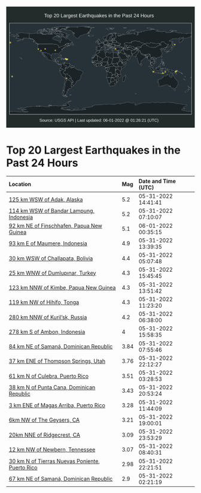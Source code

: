 ![Map](./map.png)

# Top 20 Largest Earthquakes in the Past 24 Hours

| Location | Mag | Date and Time (UTC) |
|:---|:---|:---|
| [125 km WSW of Adak, Alaska](https://earthquake.usgs.gov/earthquakes/eventpage/us7000hdtn) | 5.2 | 05-31-2022 14:41:41 |
| [114 km WSW of Bandar Lampung, Indonesia](https://earthquake.usgs.gov/earthquakes/eventpage/us7000hdqr) | 5.2 | 05-31-2022 07:10:07 |
| [92 km NE of Finschhafen, Papua New Guinea](https://earthquake.usgs.gov/earthquakes/eventpage/us7000hdzg) | 5.1 | 06-01-2022 00:35:15 |
| [93 km E of Maumere, Indonesia](https://earthquake.usgs.gov/earthquakes/eventpage/us7000hdt7) | 4.9 | 05-31-2022 13:39:35 |
| [30 km WSW of Challapata, Bolivia](https://earthquake.usgs.gov/earthquakes/eventpage/us7000hdqg) | 4.4 | 05-31-2022 05:07:48 |
| [25 km WNW of Dumlupınar, Turkey](https://earthquake.usgs.gov/earthquakes/eventpage/us7000hdu7) | 4.3 | 05-31-2022 15:45:45 |
| [123 km NNW of Kimbe, Papua New Guinea](https://earthquake.usgs.gov/earthquakes/eventpage/us7000hdta) | 4.3 | 05-31-2022 13:51:42 |
| [119 km NW of Hihifo, Tonga](https://earthquake.usgs.gov/earthquakes/eventpage/us7000hdsv) | 4.3 | 05-31-2022 11:23:20 |
| [280 km NNW of Kuril’sk, Russia](https://earthquake.usgs.gov/earthquakes/eventpage/us7000hdqn) | 4.2 | 05-31-2022 06:38:00 |
| [278 km S of Ambon, Indonesia](https://earthquake.usgs.gov/earthquakes/eventpage/us7000hdvk) | 4 | 05-31-2022 15:58:35 |
| [84 km NE of Samaná, Dominican Republic](https://earthquake.usgs.gov/earthquakes/eventpage/pr2022151003) | 3.84 | 05-31-2022 07:55:46 |
| [37 km ENE of Thompson Springs, Utah](https://earthquake.usgs.gov/earthquakes/eventpage/uu60500212) | 3.76 | 05-31-2022 22:12:27 |
| [61 km N of Culebra, Puerto Rico](https://earthquake.usgs.gov/earthquakes/eventpage/pr2022151001) | 3.51 | 05-31-2022 03:28:53 |
| [38 km N of Punta Cana, Dominican Republic](https://earthquake.usgs.gov/earthquakes/eventpage/pr71351733) | 3.43 | 05-31-2022 20:53:24 |
| [3 km ENE of Magas Arriba, Puerto Rico](https://earthquake.usgs.gov/earthquakes/eventpage/pr2022151004) | 3.28 | 05-31-2022 11:44:09 |
| [6km NW of The Geysers, CA](https://earthquake.usgs.gov/earthquakes/eventpage/nc73739561) | 3.21 | 05-31-2022 19:00:01 |
| [20km NNE of Ridgecrest, CA](https://earthquake.usgs.gov/earthquakes/eventpage/ci40031287) | 3.09 | 05-31-2022 23:53:29 |
| [12 km NW of Newbern, Tennessee](https://earthquake.usgs.gov/earthquakes/eventpage/nm60397126) | 3.07 | 05-31-2022 08:40:31 |
| [30 km N of Tierras Nuevas Poniente, Puerto Rico](https://earthquake.usgs.gov/earthquakes/eventpage/pr71351758) | 2.98 | 05-31-2022 22:21:51 |
| [67 km NE of Samaná, Dominican Republic](https://earthquake.usgs.gov/earthquakes/eventpage/us7000hdps) | 2.9 | 05-31-2022 02:21:19 |
